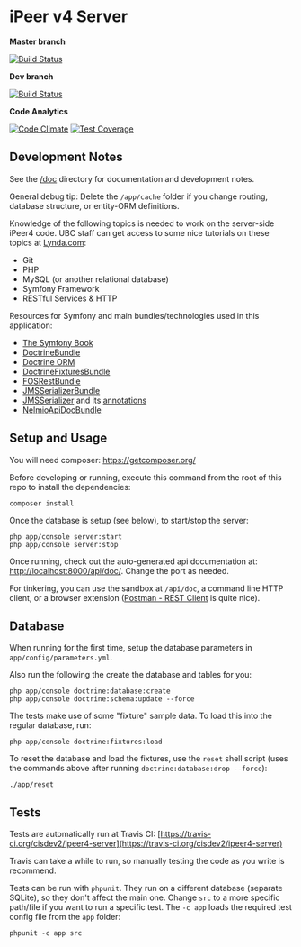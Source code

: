 iPeer v4 Server
========================

**Master branch**

[![Build Status](https://travis-ci.org/cisdev2/ipeer4-server.svg?branch=master)](https://travis-ci.org/cisdev2/ipeer4-server)

**Dev branch**

[![Build Status](https://travis-ci.org/cisdev2/ipeer4-server.svg?branch=dev)](https://travis-ci.org/cisdev2/ipeer4-server)

**Code Analytics**

[![Code Climate](https://codeclimate.com/github/cisdev2/ipeer4-server/badges/gpa.svg)](https://codeclimate.com/github/cisdev2/ipeer4-server)
[![Test Coverage](https://codeclimate.com/github/cisdev2/ipeer4-server/badges/coverage.svg)](https://codeclimate.com/github/cisdev2/ipeer4-server)

Development Notes
------------------------

See the [/doc](/doc) directory for documentation and development notes.

General debug tip: Delete the `/app/cache` folder if you change routing, database structure, or entity-ORM definitions.

Knowledge of the following topics is needed to work on the server-side iPeer4 code. UBC staff can get access to some nice tutorials on these topics at [Lynda.com](http://www.lynda.com/):

- Git
- PHP
- MySQL (or another relational database)
- Symfony Framework
- RESTful Services & HTTP

Resources for Symfony and main bundles/technologies used in this application:

- [The Symfony Book](http://symfony.com/doc/current/book/index.html)
- [DoctrineBundle](http://symfony.com/doc/master/bundles/DoctrineBundle/index.html)
- [Doctrine ORM](http://www.doctrine-project.org/projects/orm.html)
- [DoctrineFixturesBundle](http://symfony.com/doc/master/bundles/DoctrineFixturesBundle/index.html)
- [FOSRestBundle](http://symfony.com/doc/master/bundles/FOSRestBundle/index.html)
- [JMSSerializerBundle](http://jmsyst.com/bundles/JMSSerializerBundle)
- [JMSSerializer](http://jmsyst.com/libs/serializer) and its [annotations](http://jmsyst.com/libs/serializer/master/reference/annotations)
- [NelmioApiDocBundle](https://github.com/nelmio/NelmioApiDocBundle)

Setup and Usage
------------------------
You will need composer: https://getcomposer.org/

Before developing or running, execute this command from the root of this repo to install the dependencies:

    composer install

Once the database is setup (see below), to start/stop the server:

    php app/console server:start
    php app/console server:stop

Once running, check out the auto-generated api documentation at: [http://localhost:8000/api/doc/](http://localhost:8000/api/doc/). Change the port as needed.

For tinkering, you can use the sandbox at `/api/doc`, a command line HTTP client, or a browser extension ([Postman - REST Client](https://chrome.google.com/webstore/detail/postman-rest-client/fdmmgilgnpjigdojojpjoooidkmcomcm?hl=en) is quite nice).

Database
------------------------

When running for the first time, setup the database parameters in `app/config/parameters.yml`.

Also run the following the create the database and tables for you:

    php app/console doctrine:database:create
    php app/console doctrine:schema:update --force

The tests make use of some "fixture" sample data. To load this into the regular database, run:

    php app/console doctrine:fixtures:load

To reset the database and load the fixtures, use the `reset` shell script (uses the commands above after running `doctrine:database:drop --force`):

    ./app/reset

Tests
------------------------

Tests are automatically run at Travis CI: [https://travis-ci.org/cisdev2/ipeer4-server](https://travis-ci.org/cisdev2/ipeer4-server)

Travis can take a while to run, so manually testing the code as you write is recommend.

Tests can be run with `phpunit`. They run on a different database (separate SQLite), so they don't affect the main one. Change `src` to a more specific path/file if you want to run a specific test. The `-c app` loads the required test config file from the `app` folder:

    phpunit -c app src
